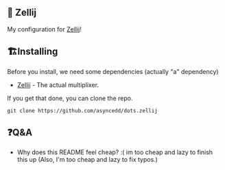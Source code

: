 ##  Zellij
My configuration for [Zellij](https://zellij.dev)!

## 🏗️Installing
Before you install, we need some dependencies (actually "a" dependency)
- [Zellij](https://zellij.dev) - The actual multiplixer.

If you get that done, you can clone the repo.
```
git clone https://github.com/asyncedd/dots.zellij
```

## ❓Q&A
- Why does this README feel cheap? :(
im too cheap and lazy to finish this up (Also, I'm too cheap and lazy to fix typos.)
